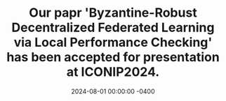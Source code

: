---
title: Our papr '<b>Byzantine-Robust Decentralized Federated Learning via Local Performance Checking</b>' has been accepted for presentation at ICONIP2024.
date: 2024-08-01 00:00:00 -0400
---